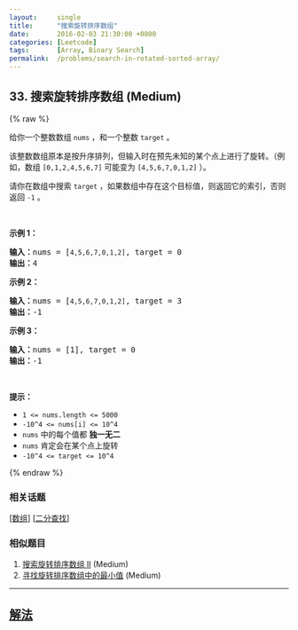 ```yaml
---
layout:     single
title:      "搜索旋转排序数组"
date:       2016-02-03 21:30:00 +0800
categories: [Leetcode]
tags:       [Array, Binary Search]
permalink:  /problems/search-in-rotated-sorted-array/
---
```


## 33. 搜索旋转排序数组 (Medium)

{% raw %}

<p>给你一个整数数组 <code>nums</code> ，和一个整数 <code>target</code> 。</p>

<p>该整数数组原本是按升序排列，但输入时在预先未知的某个点上进行了旋转。（例如，数组 <code>[0,1,2,4,5,6,7]</code> 可能变为 <code>[4,5,6,7,0,1,2]</code> ）。</p>

<p>请你在数组中搜索 <code>target</code> ，如果数组中存在这个目标值，则返回它的索引，否则返回 <code>-1</code> 。</p>
 

<p><strong>示例 1：</strong></p>

<pre>
<strong>输入：</strong>nums = [<code>4,5,6,7,0,1,2]</code>, target = 0
<strong>输出：</strong>4
</pre>

<p><strong>示例 2：</strong></p>

<pre>
<strong>输入：</strong>nums = [<code>4,5,6,7,0,1,2]</code>, target = 3
<strong>输出：</strong>-1</pre>

<p><strong>示例 3：</strong></p>

<pre>
<strong>输入：</strong>nums = [1], target = 0
<strong>输出：</strong>-1
</pre>

<p> </p>

<p><strong>提示：</strong></p>

<ul>
	<li><code>1 <= nums.length <= 5000</code></li>
	<li><code>-10^4 <= nums[i] <= 10^4</code></li>
	<li><code>nums</code> 中的每个值都 <strong>独一无二</strong></li>
	<li><code>nums</code> 肯定会在某个点上旋转</li>
	<li><code>-10^4 <= target <= 10^4</code></li>
</ul>

{% endraw %}

### 相关话题
  [[数组](https://github.com/openset/leetcode/tree/master/tag/array/README.md)]
  [[二分查找](https://github.com/openset/leetcode/tree/master/tag/binary-search/README.md)]

### 相似题目
  1. [搜索旋转排序数组 II](/problems/search-in-rotated-sorted-array-ii) (Medium)
  1. [寻找旋转排序数组中的最小值](/problems/find-minimum-in-rotated-sorted-array) (Medium)

---

## [解法](https://github.com/openset/leetcode/tree/master/problems/search-in-rotated-sorted-array)
